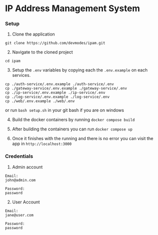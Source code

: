 # IP Address Management System

### Setup

1. Clone the application

```
git clone https://github.com/devmodes/ipam.git
```

2. Navigate to the cloned project

```
cd ipam
```

3. Setup the `.env` variables by copying each the `.env.example` on each services.

```
cp ./auth-service/.env.example ./auth-service/.env
cp ./gateway-service/.env.example ./gateway-service/.env
cp ./ip-service/.env.example ./ip-service/.env
cp ./log-service/.env.example ./log-service/.env
cp ./web/.env.example ./web/.env
```

or run `bash setup.sh` in your git bash if you are on windows

4. Build the docker containers by running `docker compose build`

5. After building the containers you can run `docker compose up`

6. Once it finishes with the running and there is no error you can visit the app in `http://localhost:3000`

### Credentials

1. Admin account

```
Email:
john@admin.com

Password:
password
```

2. User Account

```
Email:
jane@user.com

Password:
password
```
